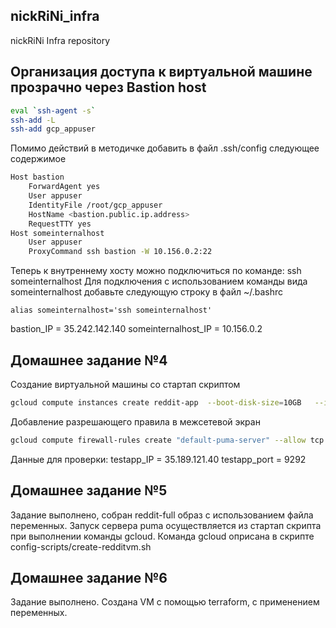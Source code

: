 ## nickRiNi_infra


nickRiNi Infra repository

## Организация доступа к виртуальной машине прозрачно через Bastion host

```bash
eval `ssh-agent -s`
ssh-add -L
ssh-add gcp_appuser
```
Помимо действий в методичке добавить в файл .ssh/config следующее содержимое
```bash
Host bastion
    ForwardAgent yes
    User appuser
    IdentityFile /root/gcp_appuser
    HostName <bastion.public.ip.address>
    RequestTTY yes
Host someinternalhost
    User appuser
    ProxyCommand ssh bastion -W 10.156.0.2:22
```
Теперь к внутреннему хосту можно подключиться по команде: ssh someinternalhost
Для подключения с использованием команды вида someinternalhost добавьте следующую строку в файл ~/.bashrc
```
alias someinternalhost='ssh someinternalhost'
```


bastion_IP = 35.242.142.140
someinternalhost_IP = 10.156.0.2

## Домашнее задание №4

Создание виртуальной машины со стартап скриптом
```bash
gcloud compute instances create reddit-app  --boot-disk-size=10GB   --image-family ubuntu-1604-lts   --image-project=ubuntu-os-cloud   --machine-type=g1-small   --tags puma-server   --restart-on-failure  --metadata-from-file startup-script=startup.sh
```
Добавление разрешающего правила в межсетевой экран
```bash
gcloud compute firewall-rules create "default-puma-server" --allow tcp:9292 --source-ranges="0.0.0.0/0" --target-tags="puma-server"
```
Данные для проверки:
testapp_IP = 35.189.121.40
testapp_port = 9292

## Домашнее задание №5

Задание выполнено, собран reddit-full образ с использованием файла переменных. Запуск сервера puma осуществляется из стартап скрипта при выполнении команды gcloud.
Команда gcloud оприсана в скрипте config-scripts/create-redditvm.sh

## Домашнее задание №6

Задание выполнено. Создана VM с помощью terraform, с применением переменных.
